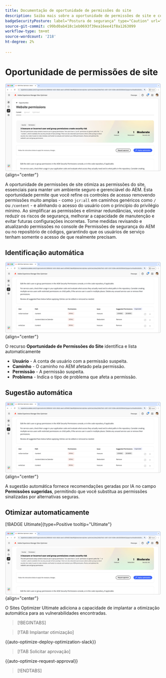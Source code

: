 ```yaml
---
title: Documentação de oportunidade de permissões do site
description: Saiba mais sobre a oportunidade de permissões de site e como usá-la para aumentar a segurança do em seu site.
badgeSecurityPosture: label="Postura de segurança" type="Caution" url="../../opportunity-types/security-posture.md" tooltip="Postura de segurança"
source-git-commit: c99bd0ab418c1eb0693f39ea16ee41f8a1263099
workflow-type: tm+mt
source-wordcount: '218'
ht-degree: 2%

---
```



# Oportunidade de permissões de site

![Oportunidade de permissões de site](./assets/website-permissions/hero.png){align="center"}

A oportunidade de permissões de site otimiza as permissões do site, essenciais para manter um ambiente seguro e gerenciável do AEM. Esta oportunidade permite que você refine os controles de acesso removendo permissões muito amplas - como `jcr:all` em caminhos genéricos como `/` ou `/content` - e alinhando o acesso do usuário com o princípio do privilégio mínimo. Ao simplificar as permissões e eliminar redundâncias, você pode reduzir os riscos de segurança, melhorar a capacidade de manutenção e evitar futuras configurações incorretas. Tome medidas revisando e atualizando permissões no console de Permissões de segurança do AEM ou no repositório de códigos, garantindo que os usuários de serviço tenham somente o acesso de que realmente precisam.

## Identificação automática

![Identificar permissões de sites automaticamente](./assets/website-permissions/auto-identify.png){align="center"}

O recurso **Oportunidade de Permissões do Site** identifica e lista automaticamente

* **Usuário** - A conta de usuário com a permissão suspeita.
* **Caminho** - O caminho no AEM afetado pela permissão.
* **Permissão** - A permissão suspeita.
* **Problema** - Indica o tipo de problema que afeta a permissão.

## Sugestão automática

![Sugerir vulnerabilidades de site automaticamente](./assets/website-permissions/auto-suggest.png){align="center"}

A sugestão automática fornece recomendações geradas por IA no campo **Permissões sugeridas**, permitindo que você substitua as permissões sinalizadas por alternativas seguras.

## Otimizar automaticamente

[!BADGE Ultimate]{type=Positive tooltip="Ultimate"}

![Otimizar permissões de sites automaticamente](./assets/website-permissions/auto-optimize.png){align="center"}

O Sites Optimizer Ultimate adiciona a capacidade de implantar a otimização automática para as vulnerabilidades encontradas.

>[!BEGINTABS]

>[!TAB Implantar otimização]

{{auto-optimize-deploy-optimization-slack}}

>[!TAB Solicitar aprovação]

{{auto-optimize-request-approval}}

>[!ENDTABS]
